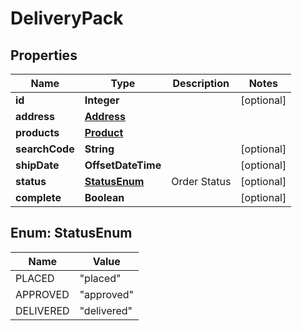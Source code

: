 

# DeliveryPack


## Properties

Name | Type | Description | Notes
------------ | ------------- | ------------- | -------------
**id** | **Integer** |  |  [optional]
**address** | [**Address**](Address.md) |  | 
**products** | [**Product**](Product.md) |  | 
**searchCode** | **String** |  |  [optional]
**shipDate** | **OffsetDateTime** |  |  [optional]
**status** | [**StatusEnum**](#StatusEnum) | Order Status |  [optional]
**complete** | **Boolean** |  |  [optional]



## Enum: StatusEnum

Name | Value
---- | -----
PLACED | &quot;placed&quot;
APPROVED | &quot;approved&quot;
DELIVERED | &quot;delivered&quot;



